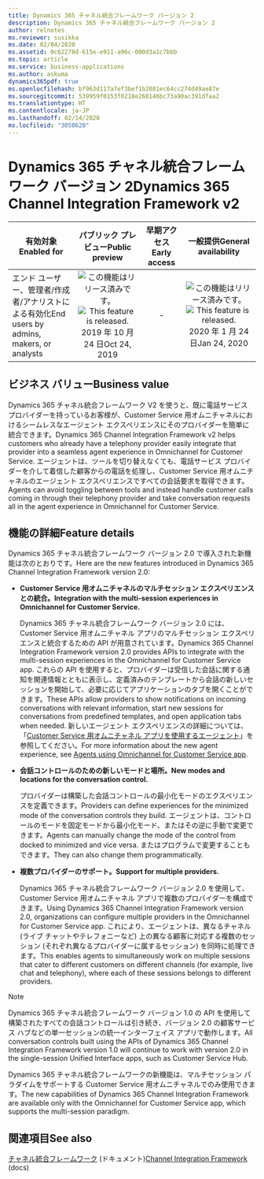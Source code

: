 ```yaml
---
title: Dynamics 365 チャネル統合フレームワーク バージョン 2
description: Dynamics 365 チャネル統合フレームワーク バージョン 2
author: relnotes
ms.reviewer: susikka
ms.date: 02/04/2020
ms.assetid: 0c62278d-615e-e911-a96c-000d3a1c7bbb
ms.topic: article
ms.service: business-applications
ms.author: askuma
dynamics365pdf: true
ms.openlocfilehash: bf963d117a7ef3bef1b2081ec64cc274d49ae87e
ms.sourcegitcommit: 539959f0153f0218e260146bc73a90ac391dfaa2
ms.translationtype: HT
ms.contentlocale: ja-JP
ms.lasthandoff: 02/14/2020
ms.locfileid: "3058620"
---
```

# <a name="dynamics-365-channel-integration-framework-v2"></a><span data-ttu-id="a6cdc-103">Dynamics 365 チャネル統合フレームワーク バージョン 2</span><span class="sxs-lookup"><span data-stu-id="a6cdc-103">Dynamics 365 Channel Integration Framework v2</span></span>


| <span data-ttu-id="a6cdc-104">有効対象</span><span class="sxs-lookup"><span data-stu-id="a6cdc-104">Enabled for</span></span>    |  <span data-ttu-id="a6cdc-105">パブリック プレビュー</span><span class="sxs-lookup"><span data-stu-id="a6cdc-105">Public preview</span></span> | <span data-ttu-id="a6cdc-106">早期アクセス</span><span class="sxs-lookup"><span data-stu-id="a6cdc-106">Early access</span></span> | <span data-ttu-id="a6cdc-107">一般提供</span><span class="sxs-lookup"><span data-stu-id="a6cdc-107">General availability</span></span> | 
| ---------- | :----------: |:----------: |:----------: |
|<span data-ttu-id="a6cdc-108">エンド ユーザー、管理者/作成者/アナリストによる有効化</span><span class="sxs-lookup"><span data-stu-id="a6cdc-108">End users by admins, makers, or analysts</span></span>|<span data-ttu-id="a6cdc-109">![この機能はリリース済みです。](/dynamics365-release-plan/media/green-checkmark.png "この機能はリリース済みです。")</span><span class="sxs-lookup"><span data-stu-id="a6cdc-109">![This feature is released.](/dynamics365-release-plan/media/green-checkmark.png "This feature is released.")</span></span> <span data-ttu-id="a6cdc-110">2019 年 10 月 24 日</span><span class="sxs-lookup"><span data-stu-id="a6cdc-110">Oct 24, 2019</span></span>|-| <span data-ttu-id="a6cdc-111">![この機能はリリース済みです。](/dynamics365-release-plan/media/green-checkmark.png "この機能はリリース済みです。")</span><span class="sxs-lookup"><span data-stu-id="a6cdc-111">![This feature is released.](/dynamics365-release-plan/media/green-checkmark.png "This feature is released.")</span></span> <span data-ttu-id="a6cdc-112">2020 年 1 月 24 日</span><span class="sxs-lookup"><span data-stu-id="a6cdc-112">Jan 24, 2020</span></span>|


## <a name="business-value"></a><span data-ttu-id="a6cdc-113">ビジネス バリュー</span><span class="sxs-lookup"><span data-stu-id="a6cdc-113">Business value</span></span>
<!-- bv start -->
<span data-ttu-id="a6cdc-114">Dynamics 365 チャネル統合フレームワーク V2 を使うと、既に電話サービス プロバイダーを持っているお客様が、Customer Service 用オムニチャネルにおけるシームレスなエージェント エクスペリエンスにそのプロバイダーを簡単に統合できます。</span><span class="sxs-lookup"><span data-stu-id="a6cdc-114">Dynamics 365 Channel Integration Framework v2 helps customers who already have a telephony provider easily integrate that provider into a seamless agent experience in Omnichannel for Customer Service.</span></span> <span data-ttu-id="a6cdc-115">エージェントは、ツールを切り替えなくても、電話サービス プロバイダーを介して着信した顧客からの電話を処理し、Customer Service 用オムニチャネルのエージェント エクスペリエンスですべての会話要求を取得できます。</span><span class="sxs-lookup"><span data-stu-id="a6cdc-115">Agents can avoid toggling between tools and instead handle customer calls coming in through their telephony provider and take conversation requests all in the agent experience in Omnichannel for Customer Service.</span></span> 
<!-- bv end -->



## <a name="feature-details"></a><span data-ttu-id="a6cdc-116">機能の詳細</span><span class="sxs-lookup"><span data-stu-id="a6cdc-116">Feature details</span></span>
<!--feature detail start -->
<span data-ttu-id="a6cdc-117">Dynamics 365 チャネル統合フレームワーク バージョン 2.0 で導入された新機能は次のとおりです。</span><span class="sxs-lookup"><span data-stu-id="a6cdc-117">Here are the new features introduced in Dynamics 365 Channel Integration Framework version 2.0:</span></span>

- <span data-ttu-id="a6cdc-118">**Customer Service 用オムニチャネルのマルチセッション エクスペリエンスとの統合。**</span><span class="sxs-lookup"><span data-stu-id="a6cdc-118">**Integration with the multi-session experiences in Omnichannel for Customer Service.**</span></span>

  <span data-ttu-id="a6cdc-119">Dynamics 365 チャネル統合フレームワーク バージョン 2.0 には、Customer Service 用オムニチャネル アプリのマルチセッション エクスペリエンスと統合するための API が用意されています。</span><span class="sxs-lookup"><span data-stu-id="a6cdc-119">Dynamics 365 Channel Integration Framework version 2.0 provides APIs to integrate with the multi-session experiences in the Omnichannel for Customer Service app.</span></span> <span data-ttu-id="a6cdc-120">これらの API を使用すると、プロバイダーは受信した会話に関する通知を関連情報とともに表示し、定義済みのテンプレートから会話の新しいセッションを開始して、必要に応じてアプリケーションのタブを開くことができます。</span><span class="sxs-lookup"><span data-stu-id="a6cdc-120">These APIs allow providers to show notifications on incoming conversations with relevant information, start new sessions for conversations from predefined templates, and open application tabs when needed.</span></span> <span data-ttu-id="a6cdc-121">新しいエージェント エクスペリエンスの詳細については、「[Customer Service 用オムニチャネル アプリを使用するエージェント](https://docs.microsoft.com/dynamics365/customer-engagement/omnichannel/agent/agent-oc/omnichannel-customer-service-app-agent)」を参照してください。</span><span class="sxs-lookup"><span data-stu-id="a6cdc-121">For more information about the new agent experience, see [Agents using Omnichannel for Customer Service app](https://docs.microsoft.com/dynamics365/customer-engagement/omnichannel/agent/agent-oc/omnichannel-customer-service-app-agent).</span></span>

- <span data-ttu-id="a6cdc-122">**会話コントロールのための新しいモードと場所。**</span><span class="sxs-lookup"><span data-stu-id="a6cdc-122">**New modes and locations for the conversation control.**</span></span>

  <span data-ttu-id="a6cdc-123">プロバイダーは構築した会話コントロールの最小化モードのエクスペリエンスを定義できます。</span><span class="sxs-lookup"><span data-stu-id="a6cdc-123">Providers can define experiences for the minimized mode of the conversation controls they build.</span></span> <span data-ttu-id="a6cdc-124">エージェントは、コントロールのモードを固定モードから最小化モード、またはその逆に手動で変更できます。</span><span class="sxs-lookup"><span data-stu-id="a6cdc-124">Agents can manually change the mode of the control from docked to minimized and vice versa.</span></span> <span data-ttu-id="a6cdc-125">またはプログラムで変更することもできます。</span><span class="sxs-lookup"><span data-stu-id="a6cdc-125">They can also change them programmatically.</span></span>

- <span data-ttu-id="a6cdc-126">**複数プロバイダーのサポート。**</span><span class="sxs-lookup"><span data-stu-id="a6cdc-126">**Support for multiple providers.**</span></span>

  <span data-ttu-id="a6cdc-127">Dynamics 365 チャネル統合フレームワーク バージョン 2.0 を使用して、Customer Service 用オムニチャネル アプリで複数のプロバイダーを構成できます。</span><span class="sxs-lookup"><span data-stu-id="a6cdc-127">Using Dynamics 365 Channel Integration Framework version 2.0, organizations can configure multiple providers in the Omnichannel for Customer Service app.</span></span> <span data-ttu-id="a6cdc-128">これにより、エージェントは、異なるチャネル (ライブ チャットやテレフォニーなど) 上の異なる顧客に対応する複数のセッション (それぞれ異なるプロバイダーに属するセッション) を同時に処理できます。</span><span class="sxs-lookup"><span data-stu-id="a6cdc-128">This enables agents to simultaneously work on multiple sessions that cater to different customers on different channels (for example, live chat and telephony), where each of these sessions belongs to different providers.</span></span>

> [!NOTE]
> <span data-ttu-id="a6cdc-129">Dynamics 365 チャネル統合フレームワーク バージョン 1.0 の API を使用して構築されたすべての会話コントロールは引き続き、バージョン 2.0 の顧客サービス ハブなどの単一セッションの統一インターフェイス アプリで動作します。</span><span class="sxs-lookup"><span data-stu-id="a6cdc-129">All conversation controls built using the APIs of Dynamics 365 Channel Integration Framework version 1.0 will continue to work with version 2.0 in the single-session Unified Interface apps, such as Customer Service Hub.</span></span>
>
> <span data-ttu-id="a6cdc-130">Dynamics 365 チャネル統合フレームワークの新機能は、マルチセッション パラダイムをサポートする Customer Service 用オムニチャネルでのみ使用できます。</span><span class="sxs-lookup"><span data-stu-id="a6cdc-130">The new capabilities of Dynamics 365 Channel Integration Framework are available only with the Omnichannel for Customer Service app, which supports the multi-session paradigm.</span></span>
<!--feature detail end -->










## <a name="see-also"></a><span data-ttu-id="a6cdc-131">関連項目</span><span class="sxs-lookup"><span data-stu-id="a6cdc-131">See also</span></span>

<span data-ttu-id="a6cdc-132">[チャネル統合フレームワーク](https://docs.microsoft.com/dynamics365/customer-service/channel-integration-framework/v2/overview-channel-integration-framework) (ドキュメント)</span><span class="sxs-lookup"><span data-stu-id="a6cdc-132">[Channel Integration Framework](https://docs.microsoft.com/dynamics365/customer-service/channel-integration-framework/v2/overview-channel-integration-framework) (docs)</span></span>

